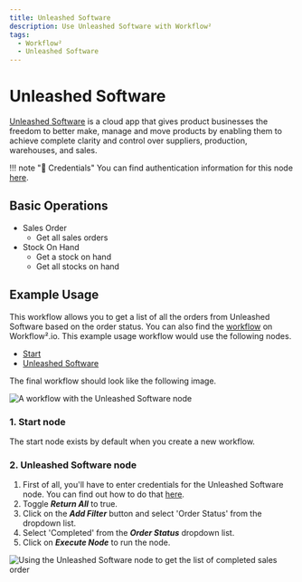 ```yaml
---
title: Unleashed Software
description: Use Unleashed Software with Workflow²
tags:
  - Workflow²
  - Unleashed Software
---
```

# Unleashed Software

[Unleashed Software](https://www.unleashedsoftware.com) is a cloud app that gives product businesses the freedom to better make, manage and move products by enabling them to achieve complete clarity and control over suppliers, production, warehouses, and sales.

!!! note "🔑 Credentials"
    You can find authentication information for this node [here](/workflow/integrations/credentials/unleashedSoftware/).


## Basic Operations

* Sales Order
    * Get all sales orders
* Stock On Hand
    * Get a stock on hand
    * Get all stocks on hand

## Example Usage

This workflow allows you to get a list of all the orders from Unleashed Software based on the order status. You can also find the [workflow](https://WF².io/workflows/641) on Workflow².io. This example usage workflow would use the following nodes.
- [Start](/workflow/integrations/core-nodes/workflow-nodes-base.start/)
- [Unleashed Software]()

The final workflow should look like the following image.

![A workflow with the Unleashed Software node](/_images/integrations/nodes/unleashedsoftware/workflow.png)

### 1. Start node

The start node exists by default when you create a new workflow.

### 2. Unleashed Software node

1. First of all, you'll have to enter credentials for the Unleashed Software node. You can find out how to do that [here](/workflow/integrations/credentials/unleashedSoftware/).
2. Toggle ***Return All*** to true.
3. Click on the ***Add Filter*** button and select 'Order Status' from the dropdown list.
4. Select 'Completed' from the ***Order Status*** dropdown list.
5. Click on ***Execute Node*** to run the node.

![Using the Unleashed Software node to get the list of completed sales order](/_images/integrations/nodes/unleashedsoftware/unleashedsoftware_node.png)
